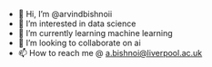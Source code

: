 - 👋 Hi, I’m @arvindbishnoii
- 👀 I’m interested in data science
- 🌱 I’m currently learning machine learning
- 💞️ I’m looking to collaborate on ai
- 📫 How to reach me @ a.bishnoi@liverpool.ac.uk

<!---
arvindbishnoii/arvindbishnoii is a ✨ special ✨ repository because its `README.md` (this file) appears on your GitHub profile.
You can click the Preview link to take a look at your changes.
--->

